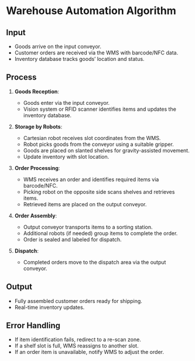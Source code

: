 # Warehouse Automation Algorithm

## Input
- Goods arrive on the input conveyor.
- Customer orders are received via the WMS with barcode/NFC data.
- Inventory database tracks goods’ location and status.

## Process
1. **Goods Reception**:
   - Goods enter via the input conveyor.
   - Vision system or RFID scanner identifies items and updates the inventory database.

2. **Storage by Robots**:
   - Cartesian robot receives slot coordinates from the WMS.
   - Robot picks goods from the conveyor using a suitable gripper.
   - Goods are placed on slanted shelves for gravity-assisted movement.
   - Update inventory with slot location.

3. **Order Processing**:
   - WMS receives an order and identifies required items via barcode/NFC.
   - Picking robot on the opposite side scans shelves and retrieves items.
   - Retrieved items are placed on the output conveyor.

4. **Order Assembly**:
   - Output conveyor transports items to a sorting station.
   - Additional robots (if needed) group items to complete the order.
   - Order is sealed and labeled for dispatch.

5. **Dispatch**:
   - Completed orders move to the dispatch area via the output conveyor.

## Output
- Fully assembled customer orders ready for shipping.
- Real-time inventory updates.

## Error Handling
- If item identification fails, redirect to a re-scan zone.
- If a shelf slot is full, WMS reassigns to another slot.
- If an order item is unavailable, notify WMS to adjust the order.